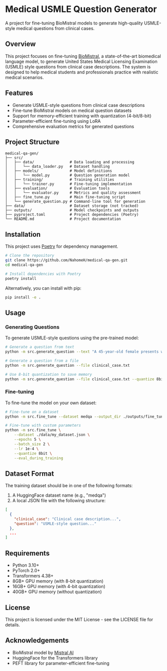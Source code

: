 # Medical USMLE Question Generator

A project for fine-tuning BioMistral models to generate high-quality USMLE-style medical questions from clinical cases.

## Overview

This project focuses on fine-tuning [BioMistral](https://huggingface.co/BioMistral/BioMistral-7B), a state-of-the-art biomedical language model, to generate United States Medical Licensing Examination (USMLE) style questions from clinical case descriptions. The system is designed to help medical students and professionals practice with realistic medical scenarios.

## Features

- Generate USMLE-style questions from clinical case descriptions
- Fine-tune BioMistral models on medical question datasets
- Support for memory-efficient training with quantization (4-bit/8-bit)
- Parameter-efficient fine-tuning using LoRA
- Comprehensive evaluation metrics for generated questions

## Project Structure

```
medical-qa-gen/
├── src/
│   ├── data/                # Data loading and processing
│   │   └── data_loader.py   # Dataset handling
│   ├── models/              # Model definitions
│   │   └── model.py         # Question generation model
│   ├── training/            # Training utilities
│   │   └── trainer.py       # Fine-tuning implementation
│   ├── evaluation/          # Evaluation tools
│   │   └── evaluator.py     # Metrics and quality assessment
│   ├── fine_tune.py         # Main fine-tuning script
│   └── generate_question.py # Command-line tool for generation
├── data/                    # Dataset storage (not tracked)
├── outputs/                 # Model checkpoints and outputs
├── pyproject.toml           # Project dependencies (Poetry)
└── README.md                # Project documentation
```

## Installation

This project uses [Poetry](https://python-poetry.org/) for dependency management.

```bash
# Clone the repository
git clone https://github.com/NahomeH/medical-qa-gen.git
cd medical-qa-gen

# Install dependencies with Poetry
poetry install
```

Alternatively, you can install with pip:

```bash
pip install -e .
```

## Usage

### Generating Questions

To generate USMLE-style questions using the pre-trained model:

```bash
# Generate a question from text
python -m src.generate_question --text "A 45-year-old female presents with sudden onset chest pain radiating to the left arm. She reports shortness of breath and nausea. Patient has a history of hypertension and Type 2 diabetes. Vital signs show BP 160/95, HR 98, RR 22."

# Generate a question from a file
python -m src.generate_question --file clinical_case.txt

# Use 8-bit quantization to save memory
python -m src.generate_question --file clinical_case.txt --quantize 8bit
```

### Fine-tuning

To fine-tune the model on your own dataset:

```bash
# Fine-tune on a dataset
python -m src.fine_tune --dataset medqa --output_dir ./outputs/fine_tuned_model

# Fine-tune with custom parameters
python -m src.fine_tune \
    --dataset ./data/my_dataset.json \
    --epochs 5 \
    --batch_size 2 \
    --lr 1e-4 \
    --quantize 8bit \
    --eval_during_training
```

## Dataset Format

The training dataset should be in one of the following formats:

1. A HuggingFace dataset name (e.g., "medqa")
2. A local JSON file with the following structure:

```json
[
  {
    "clinical_case": "Clinical case description...",
    "question": "USMLE-style question..."
  },
  ...
]
```

## Requirements

- Python 3.10+
- PyTorch 2.0+
- Transformers 4.38+
- 8GB+ GPU memory (with 8-bit quantization)
- 16GB+ GPU memory (with 4-bit quantization)
- 40GB+ GPU memory (without quantization)

## License

This project is licensed under the MIT License - see the LICENSE file for details.

## Acknowledgements

- BioMistral model by [Mistral AI](https://mistral.ai/)
- HuggingFace for the Transformers library
- PEFT library for parameter-efficient fine-tuning
